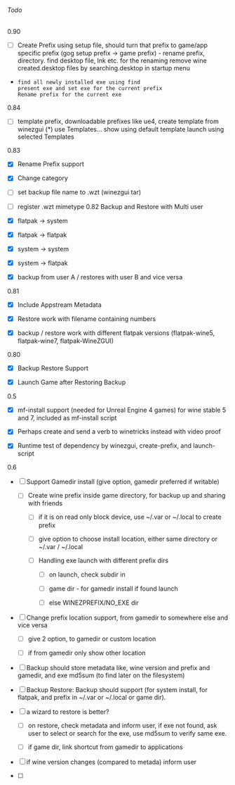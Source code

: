 ###### Todo

0.90


- [ ] Create Prefix using setup file, should turn that prefix to game/app specific prefix (gog setup prefix -> game prefix) - rename prefix, directory. find desktop file, lnk etc. for the renaming
      remove wine created.desktop files
      by searching.desktop in startup menu
-     find all newly installed exe using find
      present exe and set exe for the current prefix
      Rename prefix for the current exe
0.84
- [ ] template prefix, 
      downloadable prefixes like ue4,
      create template from winezgui
      (*) use Templates...
      show using default template
      launch using selected Templates
 
0.83
- [x] Rename Prefix support
- [x] Change category 
- [ ] set backup file name to .wzt (winezgui tar)
- [ ] register .wzt mimetype
0.82
Backup and Restore with Multi user
- [x] flatpak -> system
- [x] flatpak -> flatpak
- [x] system -> system
- [x] system -> flatpak
- [x] backup from user A / restores with user B and vice versa


0.81

- [x] Include Appstream Metadata

- [x] Restore work with filename containing numbers

- [x] backup / restore work with different flatpak versions (flatpak-wine5, flatpak-wine7, flatpak-WineZGUI)
  
  

0.80

- [x] Backup Restore Support

- [x] Launch Game after Restoring Backup

0.5

- [x] mf-install support (needed for Unreal Engine 4 games) for wine stable 5 and 7, included as mf-install script

- [x] Perhaps create and send a verb to winetricks instead with video proof

- [x] Runtime test of dependency by winezgui, create-prefix, and launch-script

0.6

- [ ] Support Gamedir install (give option, gamedir preferred if writable)
  
  - [ ] Create wine prefix inside game directory, for backup up and sharing with friends
    
    - [ ] if it is on read only block device, use ~/.var or ~/.local to create prefix
    
    - [ ] give option to choose install location, either same directory or ~/.var / ~/.local
    
    - [ ] Handling exe launch with different prefix dirs
      
      - [ ] on launch, check subdir in 
      
      - [ ] game dir - for gamedir install if found launch
      
      - [ ] else WINEZPREFIX/NO_EXE dir

- [ ] Change prefix location support, from gamedir to somewhere else and vice versa
  
  - [ ] give 2 option, to gamedir or custom location
  
  - [ ] if from gamedir only show other location

- [ ] Backup should store metadata like, wine version and prefix and gamedir, and exe md5sum (to find later on the filesystem)

- [ ] Backup  Restore: Backup should support (for system install, for flatpak, and prefix in ~/.var or ~/.local or game dir).

- [ ] a wizard to restore is better?  
  
  - [ ] on restore, check metadata and inform user, if exe not found, ask user to select or search for the exe, use md5sum to verify same exe.
  
  - [ ] if game dir, link shortcut from gamedir to applications

- [ ] if wine version changes (compared to metada) inform user 

- [ ] 
